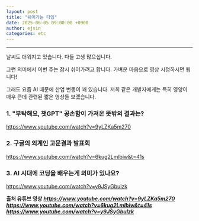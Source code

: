 ```yaml
---
layout: post
title: "쉬어가는 타임"
date: 2025-06-05 09:00:00 +0900
author: ejsin
categories: etc
---
```

<hr/>

날씨도 더워지고 있습니다. 다들 고생 많으십니다.

그런 의미에서 이번 주는 잠시 쉬어가려고 합니다. 가벼운 마음으로 영상 시청하시면 됩니다!

그래도 요즘 AI 때문에 산업 변동이 꽤 있습니다. 저희 같은 개발자에게는 특히 영양이 매우 큰데 관련된 짧은 영상들 보겠습니다.

### 1. "부탁해요, 챗GPT" 공손함이 가져온 뜻밖의 결과는?
https://www.youtube.com/watch?v=9yLZKa5m270

### 2. 구글의 외계인 고문결과 발표회
https://www.youtube.com/watch?v=6kug2Lmlbiw&t=41s

### 3. AI 시대에 코딩을 배우는게 의미가 있나요?
https://www.youtube.com/watch?v=y9JSyGbulzk

**출처 유튜브 영상**
***https://www.youtube.com/watch?v=9yLZKa5m270***
***https://www.youtube.com/watch?v=6kug2Lmlbiw&t=41s***
***https://www.youtube.com/watch?v=y9JSyGbulzk***
